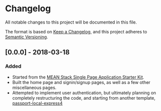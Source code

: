 # Changelog

All notable changes to this project will be documented in this file.

The format is based on [Keep a Changelog](https://keepachangelog.com/en/1.0.0/),
and this project adheres to [Semantic Versioning](https://semver.org/spec/v2.0.0.html).

## [0.0.0] - 2018-03-18
### Added
- Started from the [MEAN Stack Single Page Application Starter Kit](https://github.com/scotch-io/starter-node-angular).
- Built the home page and signin/signup pages, as well as a few other miscellaneous pages.
- Attempted to implement user authentication, but ultimately planning on completely restructuring the code, and starting from another template, [passport-local-express4](https://github.com/mjhea0/passport-local-express4)
